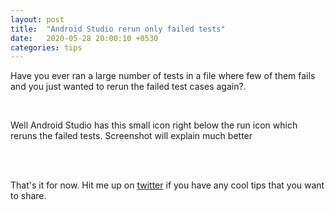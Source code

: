 ```yaml
---
layout: post
title:  "Android Studio rerun only failed tests"
date:   2020-05-28 20:00:10 +0530
categories: tips
---
```


Have you ever ran a large number of tests in a file where few of them fails and you just wanted to rerun the failed test cases again?.

<br>

Well Android Studio has this small icon right below the run icon which reruns the failed tests. Screenshot will explain much better

<br>
<br>

That's it for now. Hit me up on [twitter](https://twitter.com/abhat38) if you have any cool tips that you want to share.


